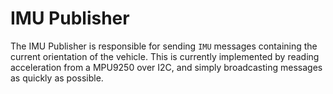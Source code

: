# IMU Publisher

The IMU Publisher is responsible for sending `IMU` messages containing the current orientation of the vehicle. This is currently implemented by reading acceleration from a MPU9250 over I2C, and simply broadcasting messages as quickly as possible.